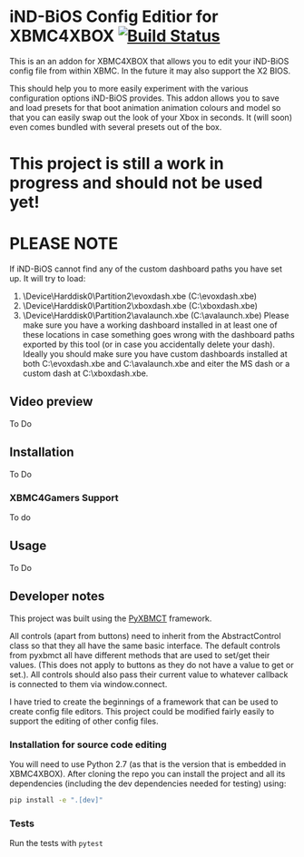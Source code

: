 # iND-BiOS Config Editior for XBMC4XBOX [![Build Status](https://travis-ci.com/jcn509/Xbox-BIOS-config-editor-for-XBMC.svg?branch=master)](https://travis-ci.com/jcn509/Xbox-BIOS-config-editor-for-XBMC) 
This is an an addon for XBMC4XBOX that allows you to edit your iND-BiOS config file from within XBMC. In the future it may also support the X2 BIOS.

This should help you to more easily experiment with the various configuration options iND-BiOS provides. 
This addon allows you to save and load presets for that boot animation animation 
colours and model so that you can easily swap out the look of your Xbox in 
seconds. It (will soon) even comes bundled with several presets out of the box.

# This project is still a work in progress and should not be used yet!

# PLEASE NOTE
If iND-BiOS cannot find any of the custom dashboard paths you have set up. It
will try to load:
1. \Device\Harddisk0\Partition2\evoxdash.xbe (C:\evoxdash.xbe)
2. \Device\Harddisk0\Partition2\xboxdash.xbe (C:\xboxdash.xbe)
3. \Device\Harddisk0\Partition2\avalaunch.xbe (C:\avalaunch.xbe)
Please make sure you have a working dashboard installed in at least one of 
these locations in case something goes wrong with the dashboard paths
exported by this tool (or in case you accidentally delete your dash). Ideally
you should make sure you have custom dashboards installed at both
C:\evoxdash.xbe and C:\avalaunch.xbe and eiter the MS dash or a custom dash at
C:\xboxdash.xbe.

## Video preview
To Do

## Installation
To Do

### XBMC4Gamers Support
To do

## Usage
To Do

## Developer notes
This project was built using the 
[PyXBMCT](https://github.com/romanvm/script.module.pyxbmct) framework.

All controls (apart from buttons) need to inherit from the AbstractControl
class so that they all have the same basic interface. The default controls from
pyxbmct all have different methods that are used to set/get their values. (This
does not apply to buttons as they do not have a value to get or set.). All
controls should also pass their current value to whatever callback is connected
to them via window.connect.

I have tried to create the beginnings of a framework that can be used to create
config file editors. This project could be modified fairly easily to support the
editing of other config files.

### Installation for source code editing
You will need to use Python 2.7 (as that is the version that is embedded in XBMC4XBOX). After cloning the repo you can install the project and all its dependencies (including the dev dependencies needed for testing) using:
```sh
pip install -e ".[dev]"
```


### Tests
Run the tests with `pytest`
